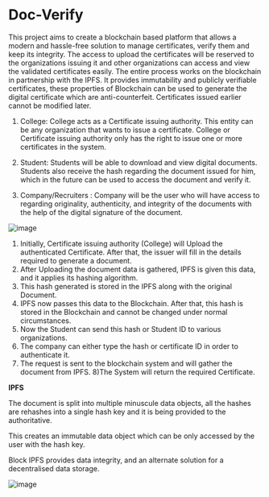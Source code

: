 # Doc-Verify

This project aims to create a blockchain based platform that allows a modern and hassle-free solution to manage certificates, verify them and keep its integrity. 
The access to upload the certificates will be reserved to the organizations issuing it and other organizations can  access and view the validated certificates easily.
The entire process works on the blockchain in partnership with the IPFS.
It provides immutability and publicly verifiable certificates, these properties of Blockchain can be used to generate the digital certificate which are anti-counterfeit.
Certificates issued earlier cannot be modified later.

1) College: College acts as a Certificate issuing authority. This entity can be any organization that wants to issue a certificate. College or Certificate issuing authority only has the right to issue one or more certificates in the system. 

2) Student: Students will be able to download and view digital documents. Students also receive the hash regarding the document issued for him, which in the future can be used to access the document and verify it. 

3) Company/Recruiters : Company will be the user who will have access to regarding originality, authenticity, and integrity of the documents with the help of the digital signature of the document.

![image](https://user-images.githubusercontent.com/54180295/192447169-c633c426-9521-4095-99b3-a96d6fe48968.png)

1) Initially, Certificate issuing authority (College) will Upload the authenticated Certificate. After that, the issuer will fill in the details required to generate a document. 
2) After Uploading the document data is gathered, IPFS is given this data, and it applies its hashing algorithm.
3)  This hash generated is stored in the IPFS along with the original Document.
4) IPFS now passes this data to the Blockchain. After that, this hash is stored in the Blockchain and cannot be changed under normal circumstances. 
5) Now the Student can send this hash or Student ID to various organizations. 
67) The company can either type the hash or certificate ID in order to authenticate it. 
7) The request is sent to the blockchain system and will gather the document from IPFS.
8)The System will return the required Certificate.

**IPFS**

The  document  is split into multiple minuscule data objects, all the hashes are rehashes into a single hash key and it is being provided to the authoritative.

This creates an immutable data object which can be only accessed by the user with the hash key.

Block IPFS provides data integrity, and an alternate solution for a decentralised data storage.

![image](https://user-images.githubusercontent.com/54180295/192447367-9f45dba6-b0ad-4f69-9df6-d19fe26ec5d8.png)











